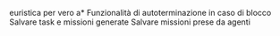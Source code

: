 euristica per vero a*
Funzionalità di autoterminazione in caso di blocco
Salvare task e missioni generate
Salvare missioni prese da agenti